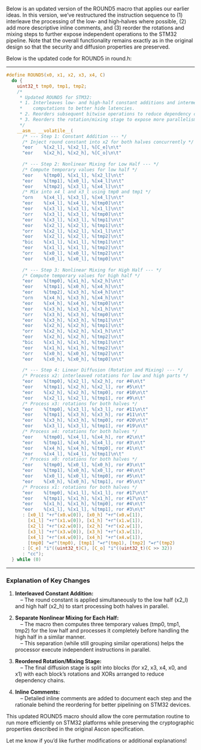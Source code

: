 Below is an updated version of the ROUND5 macro that applies our earlier ideas. In this version, we’ve restructured the instruction sequence to (1) interleave the processing of the low‐ and high‑halves where possible, (2) add more descriptive inline comments, and (3) reorder the rotations and mixing steps to further expose independent operations to the STM32 pipeline. Note that the overall functionality remains exactly as in the original design so that the security and diffusion properties are preserved.

Below is the updated code for ROUND5 in round.h:

---
```c
#define ROUND5(x0, x1, x2, x3, x4, C)                                    \
  do {                                                                    \
    uint32_t tmp0, tmp1, tmp2;                                            \
    /*                                                                  \
     * Updated ROUND5 for STM32:                                          \
     * 1. Interleaves low‐ and high‑half constant additions and intermediate  \
     *    computations to better hide latencies.                          \
     * 2. Reorders subsequent bitwise operations to reduce dependency chains. \
     * 3. Reorders the rotation/mixing stage to expose more parallelism.    \
     */                                                                   \
    __asm__ __volatile__(                                                \
      /* --- Step 1: Constant Addition --- */                           \
      /* Inject round constant into x2 for both halves concurrently */    \
      "eor    %[x2_l], %[x2_l], %[C_e]\n\t"                              \
      "eor    %[x2_h], %[x2_h], %[C_o]\n\t"                              \
                                                                        \
      /* --- Step 2: Nonlinear Mixing for Low Half --- */               \
      /* Compute temporary values for low half */                         \
      "eor    %[tmp0], %[x1_l], %[x2_l]\n\t"                              \
      "eor    %[tmp1], %[x0_l], %[x4_l]\n\t"                              \
      "eor    %[tmp2], %[x3_l], %[x4_l]\n\t"                              \
      /* Mix into x4_l and x3_l using tmp0 and tmp1 */                     \
      "orn    %[x4_l], %[x3_l], %[x4_l]\n\t"                              \
      "eor    %[x4_l], %[x4_l], %[tmp0]\n\t"                              \
      "eor    %[x3_l], %[x3_l], %[x1_l]\n\t"                              \
      "orr    %[x3_l], %[x3_l], %[tmp0]\n\t"                              \
      "eor    %[x3_l], %[x3_l], %[tmp1]\n\t"                              \
      "eor    %[x2_l], %[x2_l], %[tmp1]\n\t"                              \
      "orr    %[x2_l], %[x2_l], %[x1_l]\n\t"                              \
      "eor    %[x2_l], %[x2_l], %[tmp2]\n\t"                              \
      "bic    %[x1_l], %[x1_l], %[tmp1]\n\t"                              \
      "eor    %[x1_l], %[x1_l], %[tmp2]\n\t"                              \
      "orr    %[x0_l], %[x0_l], %[tmp2]\n\t"                              \
      "eor    %[x0_l], %[x0_l], %[tmp0]\n\t"                              \
                                                                        \
      /* --- Step 3: Nonlinear Mixing for High Half --- */              \
      /* Compute temporary values for high half */                        \
      "eor    %[tmp0], %[x1_h], %[x2_h]\n\t"                              \
      "eor    %[tmp1], %[x0_h], %[x4_h]\n\t"                              \
      "eor    %[tmp2], %[x3_h], %[x4_h]\n\t"                              \
      "orn    %[x4_h], %[x3_h], %[x4_h]\n\t"                              \
      "eor    %[x4_h], %[x4_h], %[tmp0]\n\t"                              \
      "eor    %[x3_h], %[x3_h], %[x1_h]\n\t"                              \
      "orr    %[x3_h], %[x3_h], %[tmp0]\n\t"                              \
      "eor    %[x3_h], %[x3_h], %[tmp1]\n\t"                              \
      "eor    %[x2_h], %[x2_h], %[tmp1]\n\t"                              \
      "orr    %[x2_h], %[x2_h], %[x1_h]\n\t"                              \
      "eor    %[x2_h], %[x2_h], %[tmp2]\n\t"                              \
      "bic    %[x1_h], %[x1_h], %[tmp1]\n\t"                              \
      "eor    %[x1_h], %[x1_h], %[tmp2]\n\t"                              \
      "orr    %[x0_h], %[x0_h], %[tmp2]\n\t"                              \
      "eor    %[x0_h], %[x0_h], %[tmp0]\n\t"                              \
                                                                        \
      /* --- Step 4: Linear Diffusion (Rotation and Mixing) --- */        \
      /* Process x2: interleaved rotations for low and high parts */        \
      "eor    %[tmp0], %[x2_l], %[x2_h], ror #4\n\t"                      \
      "eor    %[tmp1], %[x2_h], %[x2_l], ror #5\n\t"                      \
      "eor    %[x2_h], %[x2_h], %[tmp0], ror #10\n\t"                     \
      "eor    %[x2_l], %[x2_l], %[tmp1], ror #9\n\t"                      \
      /* Process x3: rotations for both halves */                          \
      "eor    %[tmp0], %[x3_l], %[x3_l], ror #11\n\t"                     \
      "eor    %[tmp1], %[x3_h], %[x3_h], ror #11\n\t"                     \
      "eor    %[x3_h], %[x3_h], %[tmp0], ror #20\n\t"                     \
      "eor    %[x3_l], %[x3_l], %[tmp1], ror #19\n\t"                     \
      /* Process x4: rotations for both halves */                          \
      "eor    %[tmp0], %[x4_l], %[x4_h], ror #2\n\t"                      \
      "eor    %[tmp1], %[x4_h], %[x4_l], ror #3\n\t"                      \
      "eor    %[x4_h], %[x4_h], %[tmp0], ror #1\n\t"                      \
      "eor    %[x4_l], %[x4_l], %[tmp1]\n\t"                              \
      /* Process x0: rotations for both halves */                          \
      "eor    %[tmp0], %[x0_l], %[x0_h], ror #3\n\t"                      \
      "eor    %[tmp1], %[x0_h], %[x0_l], ror #4\n\t"                      \
      "eor    %[x0_l], %[x0_l], %[tmp0], ror #5\n\t"                      \
      "eor    %[x0_h], %[x0_h], %[tmp1], ror #5\n\t"                      \
      /* Process x1: rotations for both halves */                          \
      "eor    %[tmp0], %[x1_l], %[x1_l], ror #17\n\t"                     \
      "eor    %[tmp1], %[x1_h], %[x1_h], ror #17\n\t"                     \
      "eor    %[x1_h], %[x1_h], %[tmp0], ror #4\n\t"                      \
      "eor    %[x1_l], %[x1_l], %[tmp1], ror #3\n\t"                      \
      : [x0_l] "+r"(x0.w[0]), [x0_h] "+r"(x0.w[1]),                      \
        [x1_l] "+r"(x1.w[0]), [x1_h] "+r"(x1.w[1]),                      \
        [x2_l] "+r"(x2.w[0]), [x2_h] "+r"(x2.w[1]),                      \
        [x3_l] "+r"(x3.w[0]), [x3_h] "+r"(x3.w[1]),                      \
        [x4_l] "+r"(x4.w[0]), [x4_h] "+r"(x4.w[1]),                      \
        [tmp0] "=r"(tmp0), [tmp1] "=r"(tmp1), [tmp2] "=r"(tmp2)           \
      : [C_e] "i"((uint32_t)C), [C_o] "i"((uint32_t)(C >> 32))            \
      : "cc");                                                           \
  } while (0)
```
---

### Explanation of Key Changes

1. **Interleaved Constant Addition:**  
 – The round constant is applied simultaneously to the low half (x2_l) and high half (x2_h) to start processing both halves in parallel.

2. **Separate Nonlinear Mixing for Each Half:**  
 – The macro then computes three temporary values (tmp0, tmp1, tmp2) for the low half and processes it completely before handling the high half in a similar manner.  
 – This separation (while still grouping similar operations) helps the processor execute independent instructions in parallel.

3. **Reordered Rotation/Mixing Stage:**  
 – The final diffusion stage is split into blocks (for x2, x3, x4, x0, and x1) with each block’s rotations and XORs arranged to reduce dependency chains.

4. **Inline Comments:**  
 – Detailed inline comments are added to document each step and the rationale behind the reordering for better pipelining on STM32 devices.

This updated ROUND5 macro should allow the core permutation routine to run more efficiently on STM32 platforms while preserving the cryptographic properties described in the original Ascon specification.

Let me know if you’d like further modifications or additional explanations!